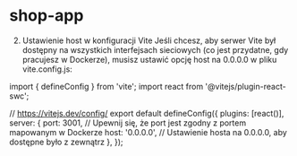 # shop-app


2. Ustawienie host w konfiguracji Vite
Jeśli chcesz, aby serwer Vite był dostępny na wszystkich interfejsach sieciowych (co jest przydatne, gdy pracujesz w Dockerze), musisz ustawić opcję host na 0.0.0.0 w pliku vite.config.js:

import { defineConfig } from 'vite';
import react from '@vitejs/plugin-react-swc';

// https://vitejs.dev/config/
export default defineConfig({
  plugins: [react()],
  server: {
    port: 3001, // Upewnij się, że port jest zgodny z portem mapowanym w Dockerze
    host: '0.0.0.0', // Ustawienie hosta na 0.0.0.0, aby dostępne było z zewnątrz
  },
});
